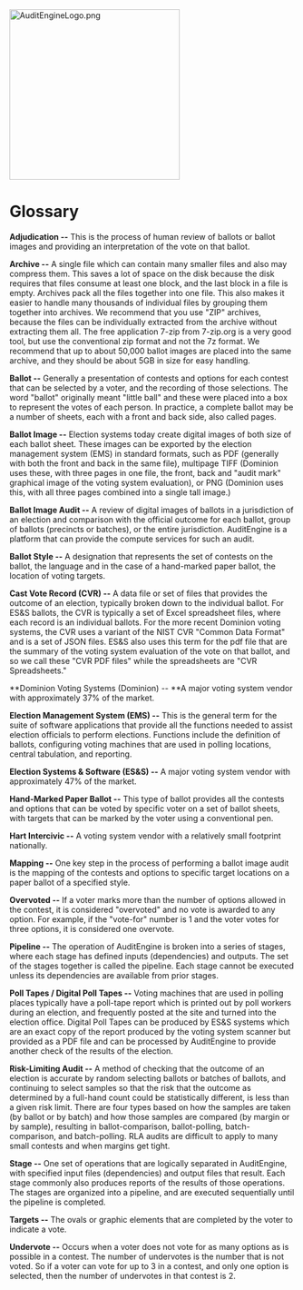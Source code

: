 <link rel="icon" type="image/x-icon" href="https://mapper.auditengine.org/assets/images/A.png">
<img src="https://copswiki.org/w/pub/Common/AuditEngine/AuditEngineLogo.png" alt="AuditEngineLogo.png" width='300' />

# Glossary

**Adjudication --** This is the process of human review of ballots or ballot images and providing an interpretation of the vote on that ballot.

**Archive --** A single file which can contain many smaller files and also may compress them. This saves a lot of space on the disk because the disk requires that files consume at least one block, and the last block in a file is empty. Archives pack all the files together into one file. This also makes it easier to handle many thousands of individual files by grouping them together into archives. We recommend that you use "ZIP" archives, because the files can be individually extracted from the archive without extracting them all. The free application 7-zip from 7-zip.org is a very good tool, but use the conventional zip format and not the 7z format. We recommend that up to about 50,000 ballot images are placed into the same archive, and they should be about 5GB in size for easy handling.

**Ballot --** Generally a presentation of contests and options for each contest that can be selected by a voter, and the recording of those selections. The word "ballot" originally meant "little ball" and these were placed into a box to represent the votes of each person. In practice, a complete ballot may be a number of sheets, each with a front and back side, also called pages.

**Ballot Image --** Election systems today create digital images of both size of each ballot sheet. These images can be exported by the election management system (EMS) in standard formats, such as PDF (generally with both the front and back in the same file), multipage TIFF (Dominion uses these, with three pages in one file, the front, back and "audit mark" graphical image of the voting system evaluation), or PNG (Dominion uses this, with all three pages combined into a single tall image.)

**Ballot Image Audit --** A review of digital images of ballots in a jurisdiction of an election and comparison with the official outcome for each ballot, group of ballots (precincts or batches), or the entire jurisdiction. AuditEngine is a platform that can provide the compute services for such an audit.

**Ballot Style --** A designation that represents the set of contests on the ballot, the language and in the case of a hand-marked paper ballot, the location of voting targets.

**Cast Vote Record (CVR) --** A data file or set of files that provides the outcome of an election, typically broken down to the individual ballot. For ES&S ballots, the CVR is typically a set of Excel spreadsheet files, where each record is an individual ballots. For the more recent Dominion voting systems, the CVR uses a variant of the NIST CVR "Common Data Format" and is a set of JSON files. ES&S also uses this term for the pdf file that are the summary of the voting system evaluation of the vote on that ballot, and so we call these "CVR PDF files" while the spreadsheets are "CVR Spreadsheets."

**Dominion Voting Systems (Dominion) -- **A major voting system vendor with approximately 37% of the market.

**Election Management System (EMS) --** This is the general term for the suite of software applications that provide all the functions needed to assist election officials to perform elections. Functions include the definition of ballots, configuring voting machines that are used in polling locations, central tabulation, and reporting.

**Election Systems & Software (ES&S) --** A major voting system vendor with approximately 47% of the market.

**Hand-Marked Paper Ballot --** This type of ballot provides all the contests and options that can be voted by specific voter on a set of ballot sheets, with targets that can be marked by the voter using a conventional pen.

**Hart Intercivic --** A voting system vendor with a relatively small footprint nationally.

**Mapping --** One key step in the process of performing a ballot image audit is the mapping of the contests and options to specific target locations on a paper ballot of a specified style.

**Overvoted --** If a voter marks more than the number of options allowed in the contest, it is considered "overvoted" and no vote is awarded to any option. For example, if the "vote-for" number is 1 and the voter votes for three options, it is considered one overvote.

**Pipeline --** The operation of AuditEngine is broken into a series of stages, where each stage has defined inputs (dependencies) and outputs. The set of the stages together is called the pipeline. Each stage cannot be executed unless its dependencies are available from prior stages.

**Poll Tapes / Digital Poll Tapes --** Voting machines that are used in polling places typically have a poll-tape report which is printed out by poll workers during an election, and frequently posted at the site and turned into the election office. Digital Poll Tapes can be produced by ES&S systems which are an exact copy of the report produced by the voting system scanner but provided as a PDF file and can be processed by AuditEngine to provide another check of the results of the election.

**Risk-Limiting Audit --** A method of checking that the outcome of an election is accurate by random selecting ballots or batches of ballots, and continuing to select samples so that the risk that the outcome as determined by a full-hand count could be statistically different, is less than a given risk limit. There are four types based on how the samples are taken (by ballot or by batch) and how those samples are compared (by margin or by sample), resulting in ballot-comparison, ballot-polling, batch-comparison, and batch-polling. RLA audits are difficult to apply to many small contests and when margins get tight.

**Stage --** One set of operations that are logically separated in AuditEngine, with specified input files (dependencies) and output files that result. Each stage commonly also produces reports of the results of those operations. The stages are organized into a pipeline, and are executed sequentially until the pipeline is completed.

**Targets --** The ovals or graphic elements that are completed by the voter to indicate a vote.

**Undervote --** Occurs when a voter does not vote for as many options as is possible in a contest. The number of undervotes is the number that is not voted. So if a voter can vote for up to 3 in a contest, and only one option is selected, then the number of undervotes in that contest is 2.